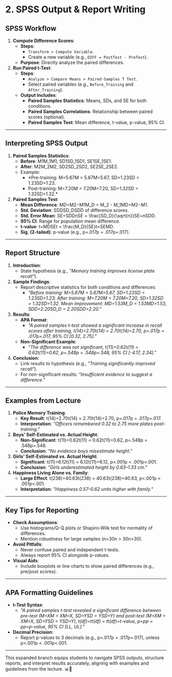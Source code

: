 
# **2. SPSS Output & Report Writing**

## **SPSS Workflow**

1. **Compute Difference Scores**:
    - **Steps**:
        - `Transform > Compute Variable`.
        - Create a new variable (e.g., `DIFF = PostTest - PreTest`).
    - **Purpose**: Directly analyze the paired differences.
2. **Run Paired t-Test**:
    - **Steps**:
        - `Analyze > Compare Means > Paired-Samples T Test`.
        - Select paired variables (e.g., `Before_Training` and `After_Training`).
    - **Output Includes**:
        - **Paired Samples Statistics**: Means, SDs, and SE for both conditions.
        - **Paired Samples Correlations**: Relationship between paired scores (optional).
        - **Paired Samples Test**: Mean difference, t-value, p-value, 95% CI.

---

## **Interpreting SPSS Output**

1. **Paired Samples Statistics**:
    - **Before**: M1M_1M1​, SD1SD_1SD1​, SE1SE_1SE1​.
    - **After**: M2M_2M2​, SD2SD_2SD2​, SE2SE_2SE2​.
    - Example:
        - *Pre-training: M=5.67M = 5.67M=5.67, SD=1.23SD = 1.23SD=1.23.
        - Post-training: M=7.20M = 7.20M=7.20, SD=1.32SD = 1.32SD=1.32.*
2. **Paired Samples Test**:
    - **Mean Difference**: MD=M2−M1M_D = M_2 - M_1MD​=M2​−M1​.
    - **Std. Deviation**: SDDSD_DSDD​ of difference scores.
    - **Std. Error Mean**: SE=SDDnSE = \frac{SD_D}{\sqrt{n}}SE=n​SDD​​.
    - **95% CI**: Range for population mean difference.
    - **t-value**: t=MDSEt = \frac{M_D}{SE}t=SEMD​​.
    - **Sig. (2-tailed)**: p-value (e.g., p=.017p = .017p=.017).

---

## **Report Structure**

1. **Introduction**:
    - State hypothesis (e.g., _"Memory training improves license plate recall"_).
2. **Sample Findings**:
    - Report descriptive statistics for both conditions and differences:
        - _"Before training: M=5.67M = 5.67M=5.67, SD=1.23SD = 1.23SD=1.23; After training: M=7.20M = 7.20M=7.20, SD=1.32SD = 1.32SD=1.32. Mean improvement: MD=1.53M_D = 1.53MD​=1.53, SDD=2.20SD_D = 2.20SDD​=2.20."_
3. **Results**:
    - **APA Format**:
        - _"A paired samples t-test showed a significant increase in recall scores after training, t(14)=2.70t(14) = 2.70t(14)=2.70, p=.017p = .017p=.017, 95% CI [0.32, 2.75]."_
    - **Non-Significant Example**:
        - _"The difference was not significant, t(11)=0.62t(11) = 0.62t(11)=0.62, p=.548p = .548p=.548, 95% CI [-4.17, 2.34]."_
4. **Conclusion**:
    - Link results to hypothesis (e.g., _"Training significantly improved recall"_).
    - For non-significant results: _"Insufficient evidence to suggest a difference."_

---

## **Examples from Lecture**

1. **Police Memory Training**:
    - **Key Result**: t(14)=2.70t(14) = 2.70t(14)=2.70, p=.017p = .017p=.017.
    - **Interpretation**: _"Officers remembered 0.32 to 2.75 more plates post-training."_
2. **Boys’ Self-Estimated vs. Actual Height**:
    - **Non-Significant**: t(11)=0.62t(11) = 0.62t(11)=0.62, p=.548p = .548p=.548.
    - **Conclusion**: _"No evidence boys misestimate height."_
3. **Girls’ Self-Estimated vs. Actual Height**:
    - **Significant**: t(11)=6.12t(11) = 6.12t(11)=6.12, p<.001p < .001p<.001.
    - **Conclusion**: _"Girls underestimated height by 0.63–1.33 cm."_
4. **Happiness Living Alone vs. Family**:
    - **Large Effect**: t(238)=40.63t(238) = 40.63t(238)=40.63, p<.001p < .001p<.001.
    - **Interpretation**: _"Happiness 0.57–0.62 units higher with family."_

---

## **Key Tips for Reporting**

- **Check Assumptions**:
    - Use histograms/Q-Q plots or Shapiro-Wilk test for normality of differences.
    - Mention robustness for large samples (n>30n > 30n>30).
- **Avoid Pitfalls**:
    - Never confuse paired and independent t-tests.
    - Always report 95% CI alongside p-values.
- **Visual Aids**:
    - Include boxplots or line charts to show paired differences (e.g., pre/post scores).

---

## **APA Formatting Guidelines**

- **t-Test Syntax**:
    - _"A paired samples t-test revealed a significant difference between pre-test (M=XM = XM=X, SD=YSD = YSD=Y) and post-test (M=XM = XM=X, SD=YSD = YSD=Y), t(df)=tt(df) = tt(df)=t-value, p=pp = pp=p-value, 95% CI [LL, UL]."_
- **Decimal Precision**:
    - Report p-values to 3 decimals (e.g., p=.017p = .017p=.017), unless p<.001p < .001p<.001.

---

This expanded branch equips students to navigate SPSS outputs, structure reports, and interpret results accurately, aligning with examples and guidelines from the lecture. 📊📝
